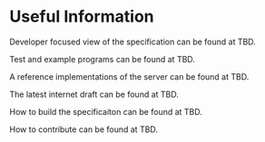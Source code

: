 # Useful Information 

Developer focused view of the specification can be found at TBD. 

Test and example programs can be found at TBD. 

A reference implementations of the server can be found at TBD. 

The latest internet draft can be found at TBD. 

How to build the specificaiton can be found at TBD. 

How to contribute can be found at TBD.




